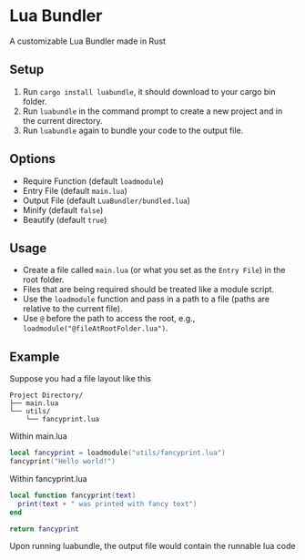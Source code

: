 # Lua Bundler

A customizable Lua Bundler made in Rust  

## Setup
1. Run `cargo install luabundle`, it should download to your cargo bin folder.
2. Run `luabundle` in the command prompt to create a new project and in the current directory.  
3. Run `luabundle` again to bundle your code to the output file.  

## Options
- Require Function (default `loadmodule`)
- Entry File (default `main.lua`)
- Output File (default `LuaBundler/bundled.lua`)
- Minify (default `false`)
- Beautify (default `true`)

## Usage
- Create a file called `main.lua` (or what you set as the `Entry File`) in the root folder.  
- Files that are being required should be treated like a module script.  
- Use the `loadmodule` function and pass in a path to a file (paths are relative to the current file).  
- Use `@` before the path to access the root, e.g., `loadmodule("@fileAtRootFolder.lua")`.  


## Example
Suppose you had a file layout like this

```
Project Directory/
├── main.lua
└── utils/
    └── fancyprint.lua
```

Within main.lua
```lua
local fancyprint = loadmodule("utils/fancyprint.lua")
fancyprint("Hello world!")
```

Within fancyprint.lua
```lua
local function fancyprint(text)
  print(text + " was printed with fancy text")
end

return fancyprint
```

Upon running luabundle, the output file would contain the runnable lua code 





